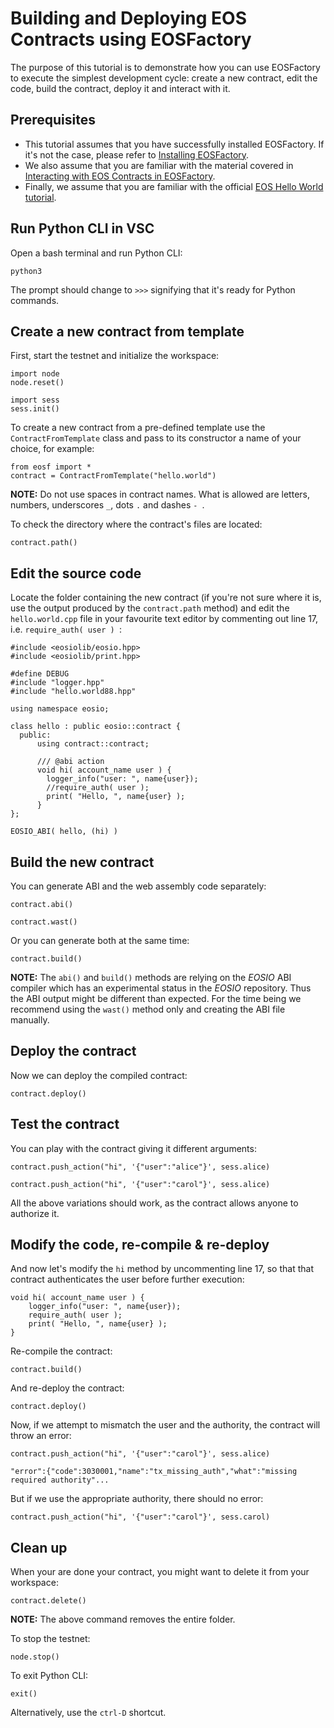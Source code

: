 # Building and Deploying EOS Contracts using EOSFactory

The purpose of this tutorial is to demonstrate how you can use EOSFactory to execute the simplest development cycle: create a new contract, edit the code, build the contract, deploy it and interact with it.

## Prerequisites

* This tutorial assumes that you have successfully installed EOSFactory. If it's not the case, please refer to [Installing EOSFactory](01.InstallingEOSFactory.html).
* We also assume that you are familiar with the material covered in [Interacting with EOS Contracts in EOSFactory](02.InteractingWithEOSContractsInEOSFactory.html).
* Finally, we assume that you are familiar with the official [EOS Hello World tutorial](https://github.com/EOSIO).

## Run Python CLI in VSC

Open a bash terminal and run Python CLI:

```
python3
```

The prompt should change to `>>>` signifying that it's ready for Python commands.

## Create a new contract from template

First, start the testnet and initialize the workspace:

```
import node
node.reset()
```

```
import sess
sess.init()
```

To create a new contract from a pre-defined template use the `ContractFromTemplate` class and pass to its constructor a name of your choice, for example:

```
from eosf import *
contract = ContractFromTemplate("hello.world")
```

**NOTE:**  Do not use spaces in contract names. What is allowed are letters, numbers, underscores `_`, dots `.` and dashes `- `. 

To check the directory where the contract's files are located:

```
contract.path()
```

## Edit the source code

Locate the folder containing the new contract (if you're not sure where it is, use the output produced by the `contract.path` method) and edit the `hello.world.cpp` file in your favourite text editor by commenting out line 17, i.e. `require_auth( user ) `:

```
#include <eosiolib/eosio.hpp>
#include <eosiolib/print.hpp>

#define DEBUG
#include "logger.hpp"
#include "hello.world88.hpp" 

using namespace eosio;

class hello : public eosio::contract {
  public:
      using contract::contract; 

      /// @abi action 
      void hi( account_name user ) {
        logger_info("user: ", name{user});
        //require_auth( user );
        print( "Hello, ", name{user} );
      }
};

EOSIO_ABI( hello, (hi) )
```


## Build the new contract

You can generate ABI and the web assembly code separately:

```
contract.abi()
```

```
contract.wast()
```

Or you can generate both at the same time:

```
contract.build()
```

**NOTE:** The `abi()`  and `build()` methods are relying on the *EOSIO* ABI compiler which has an experimental status in the *EOSIO* repository. Thus the ABI output might be different than expected. For the time being we recommend using the `wast()` method only and creating the ABI file manually.

## Deploy the contract

Now we can deploy the compiled contract:

```
contract.deploy()
```

## Test the contract

You can play with the contract giving it different arguments:

```
contract.push_action("hi", '{"user":"alice"}', sess.alice)
```

```
contract.push_action("hi", '{"user":"carol"}', sess.alice)
```

All the above variations should work, as the contract allows anyone to authorize it.

## Modify the code, re-compile & re-deploy

And now let's modify the `hi` method by uncommenting line 17, so that that contract authenticates the user before further execution:

```
void hi( account_name user ) {
	logger_info("user: ", name{user});
	require_auth( user );
	print( "Hello, ", name{user} );
}
```

Re-compile the contract:

```
contract.build()
```

And re-deploy the contract:

```
contract.deploy()
```

Now, if we attempt to mismatch the user and the authority, the contract will throw an error:

```
contract.push_action("hi", '{"user":"carol"}', sess.alice)
```

```
"error":{"code":3030001,"name":"tx_missing_auth","what":"missing required authority"...
```

But if we use the appropriate authority, there should no error:

```
contract.push_action("hi", '{"user":"carol"}', sess.carol)
```

## Clean up

When your are done your contract, you might want to delete it from your workspace:

```
contract.delete()
```

**NOTE:** The above command removes the entire folder.

To stop the testnet:

```
node.stop()
```

To exit Python CLI:

```
exit()
```

Alternatively, use the `ctrl-D` shortcut.